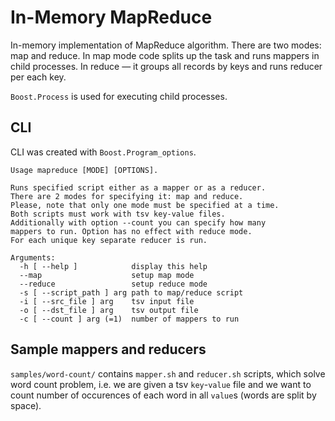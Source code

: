 # In-Memory MapReduce

In-memory implementation of MapReduce algorithm. There are two modes: map and reduce.
In map mode code splits up the task and runs mappers in child processes. In reduce —
it groups all records by keys and runs reducer per each key.

`Boost.Process` is used for executing child processes.

## CLI
CLI was created with `Boost.Program_options`.
```
Usage mapreduce [MODE] [OPTIONS].

Runs specified script either as a mapper or as a reducer.
There are 2 modes for specifying it: map and reduce.
Please, note that only one mode must be specified at a time.
Both scripts must work with tsv key-value files.
Additionally with option --count you can specify how many
mappers to run. Option has no effect with reduce mode.
For each unique key separate reducer is run.

Arguments:
  -h [ --help ]            display this help
  --map                    setup map mode
  --reduce                 setup reduce mode
  -s [ --script_path ] arg path to map/reduce script
  -i [ --src_file ] arg    tsv input file
  -o [ --dst_file ] arg    tsv output file
  -c [ --count ] arg (=1)  number of mappers to run
```

## Sample mappers and reducers

`samples/word-count/` contains `mapper.sh` and `reducer.sh` scripts,
which solve word count problem, i.e. we are given a tsv `key`-`value` file and
we want to count number of occurences of each word in all `value`s (words are split by space).
